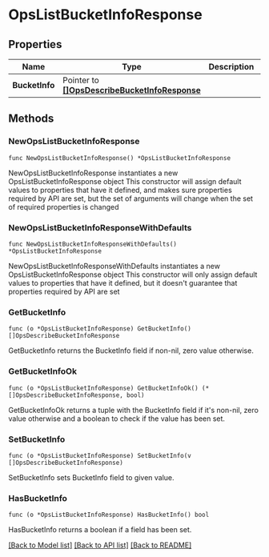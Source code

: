 # OpsListBucketInfoResponse

## Properties

Name | Type | Description | Notes
------------ | ------------- | ------------- | -------------
**BucketInfo** | Pointer to [**[]OpsDescribeBucketInfoResponse**](OpsDescribeBucketInfoResponse.md) |  | [optional] 

## Methods

### NewOpsListBucketInfoResponse

`func NewOpsListBucketInfoResponse() *OpsListBucketInfoResponse`

NewOpsListBucketInfoResponse instantiates a new OpsListBucketInfoResponse object
This constructor will assign default values to properties that have it defined,
and makes sure properties required by API are set, but the set of arguments
will change when the set of required properties is changed

### NewOpsListBucketInfoResponseWithDefaults

`func NewOpsListBucketInfoResponseWithDefaults() *OpsListBucketInfoResponse`

NewOpsListBucketInfoResponseWithDefaults instantiates a new OpsListBucketInfoResponse object
This constructor will only assign default values to properties that have it defined,
but it doesn't guarantee that properties required by API are set

### GetBucketInfo

`func (o *OpsListBucketInfoResponse) GetBucketInfo() []OpsDescribeBucketInfoResponse`

GetBucketInfo returns the BucketInfo field if non-nil, zero value otherwise.

### GetBucketInfoOk

`func (o *OpsListBucketInfoResponse) GetBucketInfoOk() (*[]OpsDescribeBucketInfoResponse, bool)`

GetBucketInfoOk returns a tuple with the BucketInfo field if it's non-nil, zero value otherwise
and a boolean to check if the value has been set.

### SetBucketInfo

`func (o *OpsListBucketInfoResponse) SetBucketInfo(v []OpsDescribeBucketInfoResponse)`

SetBucketInfo sets BucketInfo field to given value.

### HasBucketInfo

`func (o *OpsListBucketInfoResponse) HasBucketInfo() bool`

HasBucketInfo returns a boolean if a field has been set.


[[Back to Model list]](../README.md#documentation-for-models) [[Back to API list]](../README.md#documentation-for-api-endpoints) [[Back to README]](../README.md)


